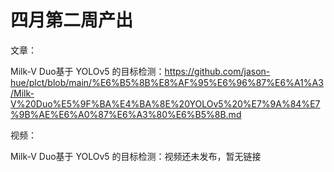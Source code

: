 # 四月第二周产出

文章：

Milk-V Duo基于 YOLOv5 的目标检测：https://github.com/jason-hue/plct/blob/main/%E6%B5%8B%E8%AF%95%E6%96%87%E6%A1%A3/Milk-V%20Duo%E5%9F%BA%E4%BA%8E%20YOLOv5%20%E7%9A%84%E7%9B%AE%E6%A0%87%E6%A3%80%E6%B5%8B.md

视频：

Milk-V Duo基于 YOLOv5 的目标检测：视频还未发布，暂无链接